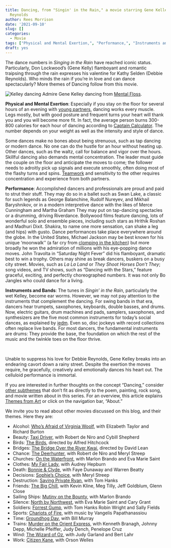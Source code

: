 ```yaml
---
title: Dancing, from "Singin' in the Rain," a movie starring Gene Kelley and Debbie
  Reynolds
author: Rees Morrison
date: '2021-09-10'
slug: []
categories:
  - Movie
tags: ["Physical and Mental Exertion,", "Performance,", "Instruments and Bands",]
draft: yes
---
```


The dance numbers in *Singing in the Rain* have reached iconic status.  Particularly, Don Lockwood’s (Gene Kelly) flamboyant and romantic traipsing through the rain expresses his valentine for Kathy Selden (Debbie Reynolds). Who minds the rain if you’re in love and can dance spectacularly?  More themes of Dancing follow from this movie.

<!--more-->

![Kelley dancing](/media/DancingRain.jpg) Admire Gene Kelley dancing from [Mental Floss](https://www.mentalfloss.com/article/66159/15-toe-tapping-facts-about-singin-rain).

**Physical and Mental Exertion**:   Especially if you stay on the floor for several hours of an evening with [young partners](ABBA), dancing works every muscle.  Legs mostly, but with good posture and frequent turns your heart will thank you and you will become more fit.  In fact, the average person burns 300-800 calories for each hour of dancing according to [Captain Calculator](https://captaincalculator.com/health/calorie/calories-burned-dancing-calculator/). The number depends on your weight as well as the intensity and style of dance.

Some dances make no bones about being strenuous, such as tap dancing or modern dance.  No one can do the hustle for an hour without heating up.   Other dances, such as the waltz, call for balance and vigor over the hours.  Skillful dancing also demands mental concentration.  The leader must guide the couple on the floor and anticipate the moves to come; the follower needs to adroitly pick up signals and execute smoothly, often doing most of the flashy turns and spins.  [Teamwork](Renoir) and sensitivity to the other requires concentration and experience from both partners.

**Performance**:   Accomplished dancers and professionals are proud and paid to strut their stuff.  They may do so in a ballet such as Swan Lake, a classic for such legends as George Balanchine, Rudolf Nureyev, and Mikhail Baryshnikov, or in a modern interpretive dance with the likes of Merce Cunningham and Martha Graham They may put on tap-dancing spectacles or a drumming, driving Riverdance.  Bollywood films feature dancing, lots of wonderful solo and ensemble pieces, including such stars as Hrithik Roshan and Madhuri Dixit. Shakira, to name one more sensation, can shake a leg (and hips) with gusto.  Dance performances take place everywhere around the globe.  In the United States, Michael Jackson may be best known for his unique ‘moonwalk’’ (a far cry from [clomping in the kitchen](Roethke)) but more broadly he won the admiration of millions with his eye-popping dance moves.  John Travolta in “Saturday Night Fever” did his flamboyant, dramatic best to win a trophy.  Others may shine as break dancers, buskers on a busy city street.  Movies, such as *La La Land* or *They Shoot Horses Don’t They*; song videos, and TV shows, such as “Dancing with the Stars,” feature graceful, exciting, and perfectly choreographed numbers.  It was not only Bo Jangles who could dance for a living.

**Instruments and Bands**:  The tunes in *Singin’ in the Rain*, particularly the wet Kelley, become ear worms.  However, we may not pay attention to the instruments that complement the dancing.  For swing bands in that era, dancers hear trumpets, saxophones, keyboards, double basses, and drums.   Now, electric guitars, drum machines and pads, samplers, saxophones, and synthesizers are the five most common instruments for today’s social dances, as explained by [iedm](https://iedm.com/blogs/onblast-edm-blog/top-5-instrumentals-in-dance-music).  Even so, disc jockeys with record collections often replace live bands.  For most dancers, the fundamental instruments are drums:  They provide the base, the foundation on which the rest of the music and the twinkle toes on the floor thrive.

&nbsp;

Unable to suppress his love for Debbie Reynolds, Gene Kelley breaks into an endearing cavort down a rainy street.  Despite the exertion the moves require, he gracefully, creatively and emotionally dances his heart out.  The celluloid performance is immortal.   

If you are interested in further thoughts on the concept “Dancing,” consider [other subthemes]() that don’t fit as directly to the poem, painting, rock song, and movie written about in this series.  For an overview, this article explains [Themes from Art](http://bit.ly/3sRXopI) or click on the navigation bar, “About.”

We invite you to read about other movies discussed on this blog, and their themes.  Here they are: 

* Alcohol: [Who’s Afraid of Virginia Woolf](https://themesfromart.com/post/2021-02-03-alcohol-woolf-nichols/alcoholwoolfnichols/), with Elizabeth Taylor and Richard Burton
* Beauty: [Taxi Driver](https://themesfromart.com/post/2021-04-21-beauty-taxi-driver-a-movie-with-robert-de-niro-and-cybill-shepherd/beautytaxi/), with Robert de Niro and Cybill Shepherd
* Birds: [The Birds](https://themesfromart.com/post/2021-06-07-birds-the-birds-a-movie-directed-by-alfred-hitchcock/birdsthebirds/), directed by Alfred Hitchcock
* Bridges: [The Bridge Over the River Kwai](https://themesfromart.com/post/2021-07-26-bridges-from-bridge-over-troubled-waters-a-song-by-simon-garfunkel/bridgestroubled/), directed by David Lean
* Chance: [The Deerhunter](https://themesfromart.com/post/2021-03-14-chancewinner/chancewinner/), with Robert de Niro and Meryl Streep
* Churches: [On the Waterfront](https://themesfromart.com/post/2021-05-21-churches-from-on-the-waterfront-a-movie-with-marlon-brando/churcheswaterfront/), with Marlon Brando and Eva Marie Saint
* Clothes: [My Fair Lady](https://themesfromart.com/post/2021-08-30-clothes-from-my-fair-lady-a-movie-starring-audrey-hepburn/clothesfair/), with Audrey Hepburn
* Death: [Bonnie & Clyde](https://themesfromart.com/post/2021-05-03-death-from-bonnie-clyde-a-movie-starring-warren-beatty-and-faye-dunaway/deathbonnie/), with Faye Dunaway and Warren Beatty
* Decisions: [Sophie’s Choice](https://themesfromart.com/post/2021-02-08-decisions-sophie-s-choice-with-meryl-streep/decisionssophies/), with Meryl Streep
* Destruction: [Saving Private Ryan](https://themesfromart.com/post/2021-02-18-destruction-saving-private-ryan-a-movie-by-steven-spielberg/destructionsaving/), with Tom Hanks
* Friends: [The Big Chill](https://themesfromart.com/post/2021-06-20-friends-the-big-chill-a-movied-directed-by-lawrence-kasdan/friendschill/), with Kevin Kline, Meg Tilly, Jeff Goldblum, Glenn Close
* Sailing Ships: [Mutiny on the Bounty](https://themesfromart.com/post/2021-06-26-sailing-ships-mutiny-on-the-bounty-a-movie-with/sailingshipsmutiny/), with Marlon Brando
* Silence: [North by Northwest](https://themesfromart.com/post/silencenorthwest/), with Eva Marie Saint and Cary Grant
* Soldiers: [Forrest Gump](https://themesfromart.com/post/2021-08-02-soldiers-from-forrest-gump-a-movie-starring-tom-hanks/soldiersgump/), with Tom Hanks Robin Wright and Sally Fields
* Sports: [Chariots of Fire](https://themesfromart.com/post/2021-07-12-sports-from-chariots-of-fire-a-movie-about-the-1924-olypics/sportschariots/), with music by Vangelis Papathanassiou
* Time: [Groundhog Day](https://themesfromart.com/post/2021-03-08-time-from-groundhog-day-starring-bill-murray/timegroundhog/), with Bill Murray
* Trains: [Murder on the Orient Express](https://themesfromart.com/post/2021-05-10-trains-from-murder-on-the-orient-express-a-movie-directed-by-sidney-lumet/trainsorient/), with Kenneth Branagh, Johnny Depp, Michelle Pfeiffer, Judy Dench, Penelope Cruz
* Wind: [The Wizard of Oz](https://themesfromart.com/post/2021-08-12-wind-from-the-wizard-of-oz-a-movie-with-judy-garland/windoz/), with Judy Garland and Bert Lahr 
* Work: [Citizen Kane](https://themesfromart.com/post/2021-02-26-workkane/workkane/), with Orson Welles
